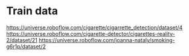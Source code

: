 # Train data
https://universe.roboflow.com/cigarette/cigarrette_detection/dataset/4
https://universe.roboflow.com/cigarette-detector/cigarettes-reality-2/dataset/21
https://universe.roboflow.com/joanna-nataly/smoking-g6r1p/dataset/2

